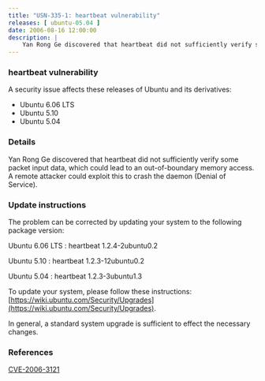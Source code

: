 ```yaml
---
title: "USN-335-1: heartbeat vulnerability"
releases: [ ubuntu-05.04 ]
date: 2006-08-16 12:00:00
description: |
    Yan Rong Ge discovered that heartbeat did not sufficiently verify some packet input data, which could lead to an out-of-boundary memory access. A remote attacker could exploit this to crash the daemon (Denial of Service).
--- 
```

 
### heartbeat vulnerability

A security issue affects these releases of Ubuntu and its derivatives:

* Ubuntu 6.06 LTS
* Ubuntu 5.10
* Ubuntu 5.04

### Details

Yan Rong Ge discovered that heartbeat did not sufficiently verify some packet input data, which could lead to an out-of-boundary memory access. A remote attacker could exploit this to crash the daemon (Denial of Service).

### Update instructions

The problem can be corrected by updating your system to the following package version:

Ubuntu 6.06 LTS
 : heartbeat <span>1.2.4-2ubuntu0.2</span>

Ubuntu 5.10
 : heartbeat <span>1.2.3-12ubuntu0.2</span>

Ubuntu 5.04
 : heartbeat <span>1.2.3-3ubuntu1.3</span>

To update your system, please follow these instructions: [https://wiki.ubuntu.com/Security/Upgrades](https://wiki.ubuntu.com/Security/Upgrades).

In general, a standard system upgrade is sufficient to effect the necessary changes.

### References

 [CVE-2006-3121](http://people.ubuntu.com/~ubuntu-security/cve/CVE-2006-3121)
 
